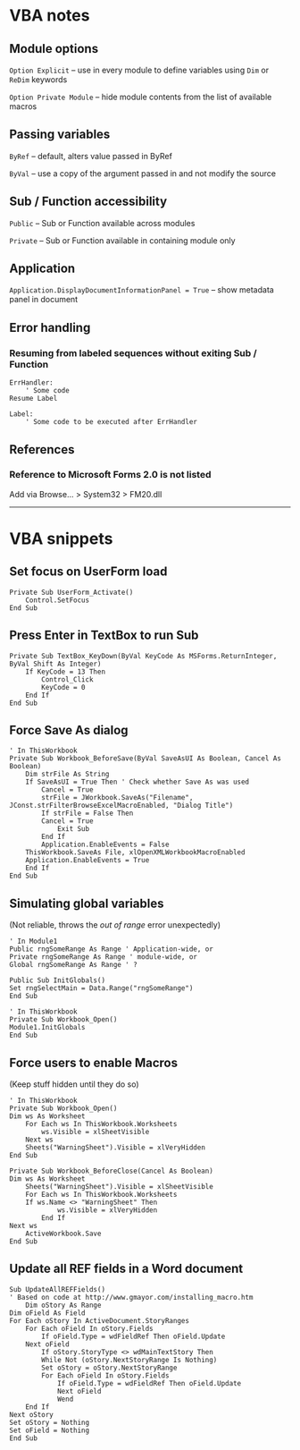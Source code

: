 # VBA notes

## Module options

`Option Explicit` – use in every module to define variables using `Dim` or `ReDim` keywords

`Option Private Module` – hide module contents from the list of available macros

## Passing variables

`ByRef` – default,  alters value passed in ByRef

`ByVal` – use a copy of the argument passed in and not modify the source

## Sub / Function accessibility

`Public` – Sub or Function available across modules

`Private` – Sub or Function available in containing module only

## Application

`Application.DisplayDocumentInformationPanel = True` – show metadata panel in document

## Error handling

### Resuming from labeled sequences without exiting Sub / Function

    ErrHandler:
        ' Some code
    Resume Label

    Label:
        ' Some code to be executed after ErrHandler  

## References

### Reference to Microsoft Forms 2.0 is not listed

Add via Browse... > System32 > FM20.dll 

***

# VBA snippets

## Set focus on UserForm load

    Private Sub UserForm_Activate()
        Control.SetFocus
    End Sub

## Press Enter in TextBox to run Sub

    Private Sub TextBox_KeyDown(ByVal KeyCode As MSForms.ReturnInteger, ByVal Shift As Integer)
        If KeyCode = 13 Then
    	    Control_Click
            KeyCode = 0
        End If
    End Sub

## Force Save As dialog

    ' In ThisWorkbook
    Private Sub Workbook_BeforeSave(ByVal SaveAsUI As Boolean, Cancel As Boolean)
        Dim strFile As String
        If SaveAsUI = True Then ' Check whether Save As was used
    	    Cancel = True
            strFile = JWorkbook.SaveAs("Filename", JConst.strFilterBrowseExcelMacroEnabled, "Dialog Title")
            If strFile = False Then
        	Cancel = True
                Exit Sub
            End If
            Application.EnableEvents = False 
	    ThisWorkbook.SaveAs File, xlOpenXMLWorkbookMacroEnabled
	    Application.EnableEvents = True
        End If
    End Sub

## Simulating global variables

(Not reliable, throws the _out of range_ error unexpectedly)

    ' In Module1
    Public rngSomeRange As Range ' Application-wide, or
    Private rngSomeRange As Range ' module-wide, or
    Global rngSomeRange As Range ' ?

    Public Sub InitGlobals()
	Set rngSelectMain = Data.Range("rngSomeRange")
    End Sub

    ' In ThisWorkbook
    Private Sub Workbook_Open()
	Module1.InitGlobals
    End Sub

## Force users to enable Macros

(Keep stuff hidden until they do so)

    ' In ThisWorkbook
    Private Sub Workbook_Open()
	Dim ws As Worksheet
        For Each ws In ThisWorkbook.Worksheets
            ws.Visible = xlSheetVisible
        Next ws
        Sheets("WarningSheet").Visible = xlVeryHidden
    End Sub

    Private Sub Workbook_BeforeClose(Cancel As Boolean)
	Dim ws As Worksheet
        Sheets("WarningSheet").Visible = xlSheetVisible
        For Each ws In ThisWorkbook.Worksheets
	    If ws.Name <> "WarningSheet" Then
                ws.Visible = xlVeryHidden
            End If
	Next ws
        ActiveWorkbook.Save
    End Sub

## Update all REF fields in a Word document

    Sub UpdateAllREFFields()
    ' Based on code at http://www.gmayor.com/installing_macro.htm
        Dim oStory As Range
	Dim oField As Field
	For Each oStory In ActiveDocument.StoryRanges
	    For Each oField In oStory.Fields
	        If oField.Type = wdFieldRef Then oField.Update
	    Next oField
            If oStory.StoryType <> wdMainTextStory Then
	        While Not (oStory.NextStoryRange Is Nothing)
		    Set oStory = oStory.NextStoryRange
		    For Each oField In oStory.Fields
		        If oField.Type = wdFieldRef Then oField.Update			
		        Next oField
                Wend
	    End If
	Next oStory
	Set oStory = Nothing
	Set oField = Nothing
    End Sub
